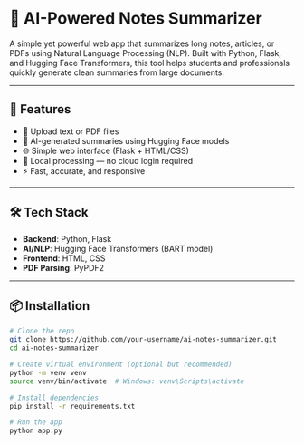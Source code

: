 # 🧠 AI-Powered Notes Summarizer

A simple yet powerful web app that summarizes long notes, articles, or PDFs using Natural Language Processing (NLP). Built with Python, Flask, and Hugging Face Transformers, this tool helps students and professionals quickly generate clean summaries from large documents.

---

## 🚀 Features

- 📄 Upload text or PDF files
- 🤖 AI-generated summaries using Hugging Face models
- 🌐 Simple web interface (Flask + HTML/CSS)
- 💾 Local processing — no cloud login required
- ⚡ Fast, accurate, and responsive

---

## 🛠️ Tech Stack

- **Backend**: Python, Flask  
- **AI/NLP**: Hugging Face Transformers (BART model)  
- **Frontend**: HTML, CSS  
- **PDF Parsing**: PyPDF2

---

## 📦 Installation

```bash
# Clone the repo
git clone https://github.com/your-username/ai-notes-summarizer.git
cd ai-notes-summarizer

# Create virtual environment (optional but recommended)
python -m venv venv
source venv/bin/activate  # Windows: venv\Scripts\activate

# Install dependencies
pip install -r requirements.txt

# Run the app
python app.py
